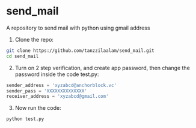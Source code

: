 # send_mail
A repository to send mail with python using gmail address

1. Clone the repo:

```bash
git clone https://github.com/tanzzilaalam/send_mail.git
cd send_mail
```
2. Turn on 2 step verification, and create app password, then change the password inside the code test.py:

```python
sender_address = 'xyzabcd@anchorblock.vc'
sender_pass = 'XXXXXXXXXXXXXX'
receiver_address = 'xyzabcd@gmail.com'
```

3. Now run the code:

```python
python test.py
```
